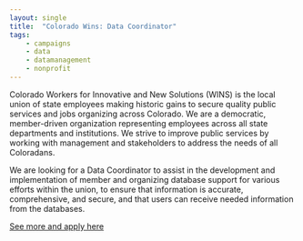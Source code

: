 ```yaml
---
layout: single
title:  "Colorado Wins: Data Coordinator"
tags: 
    - campaigns
    - data
    - datamanagement
    - nonprofit
---
```


Colorado Workers for Innovative and New Solutions (WINS) is the local union of state employees making historic gains to secure quality public services and jobs organizing across Colorado. We are a democratic, member-driven organization representing employees across all state departments and institutions. We strive to improve public services by working with management and stakeholders to address the needs of all Coloradans.

We are looking for a Data Coordinator to assist in the development and implementation of member and organizing database support for various efforts within the union, to ensure that information is accurate, comprehensive, and secure, and that users can receive needed information from the databases.

[See more and apply here](https://drive.google.com/open?id=0B9_aAEjlRGgQNFlGcVRsbWpZd3c0empGUy1VV1h4R3BPamxB)

